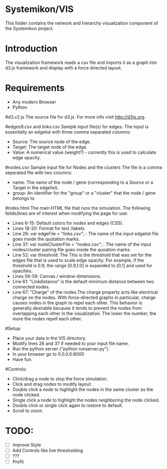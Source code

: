 # Systemikon/VIS
This folder contains the network and hierarchy visualization component of the Systemikon project.

# Introduction
The visualization framework reads a csv file and imports it as a graph into d3.js framework and display with a force directed layout.

# Requirements
- Any modern Browser
- Python

#d3.v2.js
The source file for d3.js. For more info visit http://d3js.org.

#edges9.csv and links.csv
Sample input file(s) for edges.
The input is essentially an edgelist with three comma separated columns:
- Source: The source node of the edge.
- Target: The target node of the edge.
- Value: A numerical value (weight?) - currently this is used to calculate edge opacity.

#nodes.csv
Sample input file for Nodes and the clusters
The file is a comma seperated file with two columns:
- name: The name of the node / gene (corresponding to a Source or a Target in the edgelist).
- group: An identifier for the "group" or a "cluster" that the node / gene belongs to.

#index.html
The main HTML file that runs the simulation.
The following feilds/lines are of interest when modifying the page for use:
- Lines 6-15: Default colors for nodes and edges (CSS).
- Lines 18-20: Format for text /labels.
- Line 26: var edgeFile = "links.csv"; : The name of the input edgelist file goes inside the quotation marks.
- Line 37: var nodeClusterFile = "nodes.csv"; : The name of the input nodes/cluster pairing file goes inside the quoation marks.
- Line 52: var threshold: The This is the threshold that was set for the edges file that is used to scale edge opacity. For example, if the threshold is 0.9, the range [0.9,1.0] is expanded to [0,1] and used for opacities.
- Lines 56-59: Canvas / window dimensions.
- Line 61: "Linkdistance" is the default minimum distance between two connected nodes.
- Line 67: "Charge" of the nodes.The charge property acts like electrical charge on the nodes. With force-directed graphs in particular, charge causes nodes in the graph to repel each other. This behavior is generally desirable because it tends to prevent the nodes from overlapping each other in the visualization. The lower the number, the more the nodes repell each other.

#Setup:
- Place your data in the VIS directory.
- Modify lines 26 and 37 if needed to your input file name.
- Run the python server ("python runserver.py").
- In your browser go to 0.0.0.0:8000
- Have fun.

#Controls:
- Click/drag a node to stop the force simulation.
- Click and drag nodes to modify layout.
- Double click a node to highlight the nodes in the same cluster as the node clicked.
- Single click a node to highlight the nodes neighboring the node clicked.
- Double click or single click again to restore to default.
- Scroll to zoom.

# TODO:
- [ ] Improve Style
- [ ] Add Controls like live thresholding
- [ ] ???
- [ ] Profit
